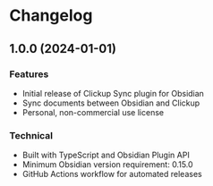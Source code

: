 # Changelog

## 1.0.0 (2024-01-01)

### Features
- Initial release of Clickup Sync plugin for Obsidian
- Sync documents between Obsidian and Clickup
- Personal, non-commercial use license

### Technical
- Built with TypeScript and Obsidian Plugin API
- Minimum Obsidian version requirement: 0.15.0
- GitHub Actions workflow for automated releases
